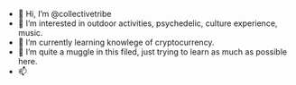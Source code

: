 - 👋 Hi, I’m @collectivetribe
- 👀 I’m interested in outdoor activities, psychedelic, culture experience, music.
- 🌱 I’m currently learning knowlege of cryptocurrency.
- 💞️ I’m quite a muggle in this filed, just trying to learn as much as possible here.
- 📫 

<!---
collectivetribe/collectivetribe is a ✨ special ✨ repository because its `README.md` (this file) appears on your GitHub profile.
You can click the Preview link to take a look at your changes.
--->
